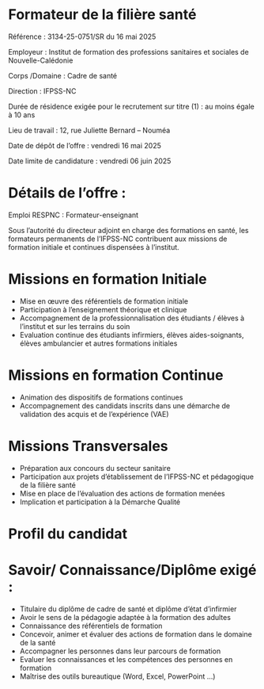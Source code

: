 # Formateur de la filière santé

Référence : 3134-25-0751/SR du 16 mai 2025

Employeur : Institut de formation des professions sanitaires et sociales de Nouvelle-Calédonie

Corps /Domaine : Cadre de santé

Direction : IFPSS-NC

Durée de résidence exigée pour le recrutement sur titre (1) : au moins égale à 10 ans

Lieu de travail : 12, rue Juliette Bernard – Nouméa

Date de dépôt de l’offre : vendredi 16 mai 2025

Date limite de candidature : vendredi 06 juin 2025

# Détails de l’offre :

Emploi RESPNC : Formateur-enseignant

Sous l’autorité du directeur adjoint en charge des formations en santé, les formateurs permanents de l’IFPSS-NC contribuent aux missions de formation initiale et continues dispensées à l’institut.

# Missions en formation Initiale

- Mise en œuvre des référentiels de formation initiale
- Participation à l’enseignement théorique et clinique
- Accompagnement de la professionnalisation des étudiants / élèves à l’institut et sur les terrains du soin
- Evaluation continue des étudiants infirmiers, élèves aides-soignants, élèves ambulancier et autres formations initiales

# Missions en formation Continue

- Animation des dispositifs de formations continues
- Accompagnement des candidats inscrits dans une démarche de validation des acquis et de l’expérience (VAE)

# Missions Transversales

- Préparation aux concours du secteur sanitaire
- Participation aux projets d’établissement de l’IFPSS-NC et pédagogique de la filière santé
- Mise en place de l’évaluation des actions de formation menées
- Implication et participation à la Démarche Qualité

# Profil du candidat

# Savoir/ Connaissance/Diplôme exigé :

- Titulaire du diplôme de cadre de santé et diplôme d’état d’infirmier
- Avoir le sens de la pédagogie adaptée à la formation des adultes
- Connaissance des référentiels de formation
- Concevoir, animer et évaluer des actions de formation dans le domaine de la santé
- Accompagner les personnes dans leur parcours de formation
- Evaluer les connaissances et les compétences des personnes en formation
- Maîtrise des outils bureautique (Word, Excel, PowerPoint …)